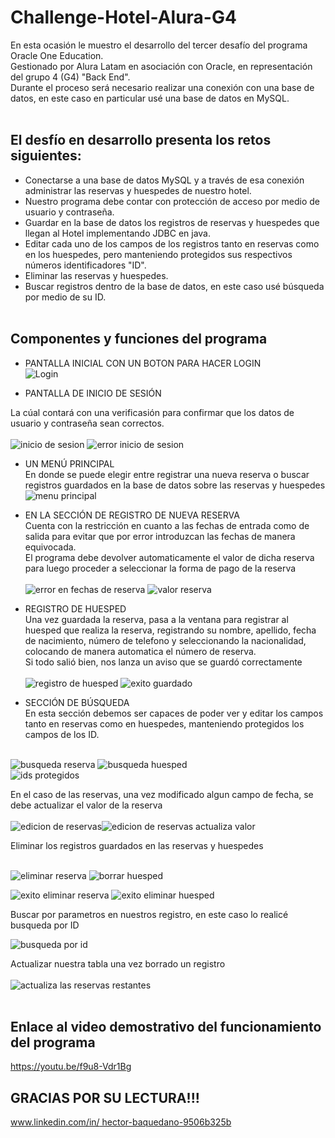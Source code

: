 # Challenge-Hotel-Alura-G4<br>

En esta ocasión le muestro el desarrollo del tercer desafío del programa Oracle One Education.<br>
Gestionado por Alura Latam en asociación con Oracle, en representación del grupo 4 (G4) "Back End".<br>
Durante el proceso será necesario realizar una conexión con una base de datos, en este caso en particular usé una base de datos en MySQL.<br><br>


## El desfío en desarrollo presenta los retos siguientes:<br>
- Conectarse a una base de datos MySQL y a través de esa conexión administrar las reservas y huespedes de nuestro hotel.<br>
- Nuestro programa debe contar con protección de acceso por medio de usuario y contraseña.<br>
- Guardar en la base de datos los registros de reservas y huespedes que llegan al Hotel implementando JDBC en java.<br>
- Editar cada uno de los campos de los registros tanto en reservas como en los huespedes, pero manteniendo protegidos sus respectivos números identificadores "ID".<br>
- Eliminar las reservas y huespedes.<br>
- Buscar registros dentro de la base de datos, en este caso usé búsqueda por medio de su ID.<br><br>


## Componentes y funciones del programa<br>

- PANTALLA INICIAL CON UN BOTON PARA HACER LOGIN<br>
![Login](https://user-images.githubusercontent.com/121276241/233530736-a812be89-51cb-45cc-be11-e2ffc2b71036.png)<br>

- PANTALLA DE INICIO DE SESIÓN<br>

La cúal contará con una verificasión para confirmar que los datos de usuario y contraseña sean correctos.<br><br>
![inicio de sesion](https://user-images.githubusercontent.com/121276241/233531210-e2dc22ea-7c71-44e1-9ebc-08d3a6325d26.png) ![error inicio de sesion](https://user-images.githubusercontent.com/121276241/233530539-57777511-cf5c-4b51-bce9-123c94e135c9.png)<br>

- UN MENÚ PRINCIPAL<br>
En donde se puede elegir entre registrar una nueva reserva o buscar registros guardados en la base de datos sobre las reservas y huespedes<br>
![menu principal](https://user-images.githubusercontent.com/121276241/233531414-aa620f5e-2369-421c-9dcc-bd3dc44a3607.png)<br>

- EN LA SECCIÓN DE REGISTRO DE NUEVA RESERVA<br>
Cuenta con la restricción en cuanto a las fechas de entrada como de salida para evitar que por error introduzcan las fechas de manera equivocada.<br>
El programa debe devolver automaticamente el valor de dicha reserva para luego proceder a seleccionar la forma de pago de la reserva<br><br>
![error en fechas de reserva](https://user-images.githubusercontent.com/121276241/233533281-0794abaa-f218-4c07-8285-9314cdf5004d.png) ![valor reserva](https://user-images.githubusercontent.com/121276241/233849972-99674ba3-49f1-44c3-892f-36c3d2921c71.png)<br>

- REGISTRO DE HUESPED<br>
Una vez guardada la reserva, pasa a la ventana para registrar al huesped que realiza la reserva, registrando su nombre, apellido, fecha de nacimiento, número de telefono y seleccionando la nacionalidad, colocando de manera automatica el número de reserva.<br>
Si todo salió bien, nos lanza un aviso que se guardó correctamente<br><br>
![registro de huesped](https://user-images.githubusercontent.com/121276241/233850833-5e9a42a6-1023-44c3-a089-78a5a1840bca.png) ![exito guardado](https://user-images.githubusercontent.com/121276241/233855440-fe85b91a-1a62-42f6-bb90-776dd47e9da4.png)<br>

- SECCIÓN DE BÚSQUEDA<br>
En esta sección debemos ser capaces de poder ver y editar los campos tanto en reservas como en huespedes, manteniendo protegidos los campos de los ID.<br><br>

![busqueda reserva](https://user-images.githubusercontent.com/121276241/233855939-13894e35-bd74-4dc0-8f77-b7f5324a221e.png) ![busqueda huesped](https://user-images.githubusercontent.com/121276241/233855954-08b478ea-1bf6-4e0b-8396-aef2eddad79d.png)<br>![ids protegidos](https://user-images.githubusercontent.com/121276241/233856573-2c178aae-6946-40fa-817b-01e5750f5e90.png)<br>

En el caso de las reservas, una vez modificado algun campo de fecha, se debe actualizar el valor de la reserva<br><br>
![edicion de reservas](https://user-images.githubusercontent.com/121276241/233856897-c5cc9180-53cb-4851-a5da-5b07183f5e59.png)![edicion de reservas actualiza valor](https://user-images.githubusercontent.com/121276241/233856911-b49f4ee1-c337-4126-b62b-d2390e40466e.png)


Eliminar los registros guardados en las reservas y huespedes<br><br>

![eliminar reserva](https://user-images.githubusercontent.com/121276241/233856112-1bbc7aa8-7ef4-4a39-b4b6-47947211f9eb.png) ![borrar huesped](https://user-images.githubusercontent.com/121276241/233856121-24a2669a-a35b-443c-9f00-c3deff8e8f9a.png)<br>

![exito eliminar reserva](https://user-images.githubusercontent.com/121276241/233856486-2d92fe5d-e7fa-48c7-82af-09c6254e9281.png) ![exito eliminar huesped](https://user-images.githubusercontent.com/121276241/233856493-7daa58b5-00e3-4ba1-97bf-b4cc95768487.png)<br>

Buscar por parametros en nuestros registro, en este caso lo realicé busqueda por ID<br>

![busqueda por id](https://user-images.githubusercontent.com/121276241/233856077-d4bada85-67cf-438e-b713-2ff976aef8e8.png)<br>

Actualizar nuestra tabla una vez borrado un registro<br><br>
![actualiza las reservas restantes](https://user-images.githubusercontent.com/121276241/233856813-77aaa3e9-3d6f-4dcd-913a-de32170358c8.png)<br><br>

## Enlace al video demostrativo del funcionamiento del programa<br>
https://youtu.be/f9u8-Vdr1Bg



## GRACIAS POR SU LECTURA!!!<br>
[www.linkedin.com/in/
hector-baquedano-9506b325b](https://www.linkedin.com/in/hector-baquedano-9506b325b/)









